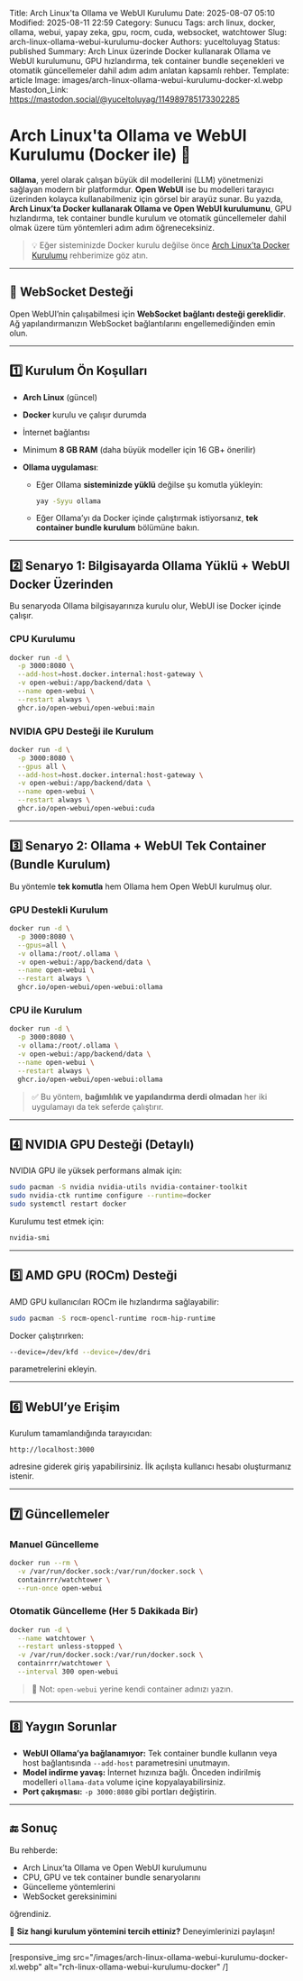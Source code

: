 Title: Arch Linux'ta Ollama ve WebUI Kurulumu
Date: 2025-08-07 05:10
Modified: 2025-08-11 22:59
Category: Sunucu
Tags: arch linux, docker, ollama, webui, yapay zeka, gpu, rocm, cuda, websocket, watchtower
Slug: arch-linux-ollama-webui-kurulumu-docker
Authors: yuceltoluyag
Status: published
Summary: Arch Linux üzerinde Docker kullanarak Ollama ve WebUI kurulumunu, GPU hızlandırma, tek container bundle seçenekleri ve otomatik güncellemeler dahil adım adım anlatan kapsamlı rehber.
Template: article
Image: images/arch-linux-ollama-webui-kurulumu-docker-xl.webp
Mastodon_Link: https://mastodon.social/@yuceltoluyag/114989785173302285

# Arch Linux'ta Ollama ve WebUI Kurulumu (Docker ile) 🤖

**Ollama**, yerel olarak çalışan büyük dil modellerini (LLM) yönetmenizi sağlayan modern bir platformdur.
**Open WebUI** ise bu modelleri tarayıcı üzerinden kolayca kullanabilmeniz için görsel bir arayüz sunar.
Bu yazıda, **Arch Linux’ta Docker kullanarak Ollama ve Open WebUI kurulumunu**, GPU hızlandırma, tek container bundle kurulum ve otomatik güncellemeler dahil olmak üzere tüm yöntemleri adım adım öğreneceksiniz.

> 💡 Eğer sisteminizde Docker kurulu değilse önce [Arch Linux’ta Docker Kurulumu](/arch-linux-docker-kurulumu) rehberimize göz atın.

---

## 🔑 WebSocket Desteği

Open WebUI’nin çalışabilmesi için **WebSocket bağlantı desteği gereklidir**.
Ağ yapılandırmanızın WebSocket bağlantılarını engellemediğinden emin olun.

---

## 1️⃣ Kurulum Ön Koşulları

* **Arch Linux** (güncel)
* **Docker** kurulu ve çalışır durumda
* İnternet bağlantısı
* Minimum **8 GB RAM** (daha büyük modeller için 16 GB+ önerilir)
* **Ollama uygulaması**:

  * Eğer Ollama **sisteminizde yüklü** değilse şu komutla yükleyin:

    ```bash
    yay -Syyu ollama
    ```
  * Eğer Ollama’yı da Docker içinde çalıştırmak istiyorsanız, **tek container bundle kurulum** bölümüne bakın.

---

## 2️⃣ Senaryo 1: Bilgisayarda Ollama Yüklü + WebUI Docker Üzerinden

Bu senaryoda Ollama bilgisayarınıza kurulu olur, WebUI ise Docker içinde çalışır.

### CPU Kurulumu

```bash
docker run -d \
  -p 3000:8080 \
  --add-host=host.docker.internal:host-gateway \
  -v open-webui:/app/backend/data \
  --name open-webui \
  --restart always \
  ghcr.io/open-webui/open-webui:main
```

### NVIDIA GPU Desteği ile Kurulum

```bash
docker run -d \
  -p 3000:8080 \
  --gpus all \
  --add-host=host.docker.internal:host-gateway \
  -v open-webui:/app/backend/data \
  --name open-webui \
  --restart always \
  ghcr.io/open-webui/open-webui:cuda
```

---

## 3️⃣ Senaryo 2: Ollama + WebUI Tek Container (Bundle Kurulum)

Bu yöntemle **tek komutla** hem Ollama hem Open WebUI kurulmuş olur.

### GPU Destekli Kurulum

```bash
docker run -d \
  -p 3000:8080 \
  --gpus=all \
  -v ollama:/root/.ollama \
  -v open-webui:/app/backend/data \
  --name open-webui \
  --restart always \
  ghcr.io/open-webui/open-webui:ollama
```

### CPU ile Kurulum

```bash
docker run -d \
  -p 3000:8080 \
  -v ollama:/root/.ollama \
  -v open-webui:/app/backend/data \
  --name open-webui \
  --restart always \
  ghcr.io/open-webui/open-webui:ollama
```

> ✅ Bu yöntem, **bağımlılık ve yapılandırma derdi olmadan** her iki uygulamayı da tek seferde çalıştırır.

---

## 4️⃣ NVIDIA GPU Desteği (Detaylı)

NVIDIA GPU ile yüksek performans almak için:

```bash
sudo pacman -S nvidia nvidia-utils nvidia-container-toolkit
sudo nvidia-ctk runtime configure --runtime=docker
sudo systemctl restart docker
```

Kurulumu test etmek için:

```bash
nvidia-smi
```

---

## 5️⃣ AMD GPU (ROCm) Desteği

AMD GPU kullanıcıları ROCm ile hızlandırma sağlayabilir:

```bash
sudo pacman -S rocm-opencl-runtime rocm-hip-runtime
```

Docker çalıştırırken:

```bash
--device=/dev/kfd --device=/dev/dri
```

parametrelerini ekleyin.

---

## 6️⃣ WebUI’ye Erişim

Kurulum tamamlandığında tarayıcıdan:

```
http://localhost:3000
```

adresine giderek giriş yapabilirsiniz.
İlk açılışta kullanıcı hesabı oluşturmanız istenir.

---

## 7️⃣ Güncellemeler

### Manuel Güncelleme

```bash
docker run --rm \
  -v /var/run/docker.sock:/var/run/docker.sock \
  containrrr/watchtower \
  --run-once open-webui
```

### Otomatik Güncelleme (Her 5 Dakikada Bir)

```bash
docker run -d \
  --name watchtower \
  --restart unless-stopped \
  -v /var/run/docker.sock:/var/run/docker.sock \
  containrrr/watchtower \
  --interval 300 open-webui
```

> 🔧 Not: `open-webui` yerine kendi container adınızı yazın.

---

## 8️⃣ Yaygın Sorunlar

* **WebUI Ollama’ya bağlanamıyor:**
  Tek container bundle kullanın veya host bağlantısında `--add-host` parametresini unutmayın.
* **Model indirme yavaş:**
  İnternet hızınıza bağlı. Önceden indirilmiş modelleri `ollama-data` volume içine kopyalayabilirsiniz.
* **Port çakışması:**
  `-p 3000:8080` gibi portları değiştirin.

---

## 🔚 Sonuç

Bu rehberde:

* Arch Linux’ta Ollama ve Open WebUI kurulumunu
* CPU, GPU ve tek container bundle senaryolarını
* Güncelleme yöntemlerini
* WebSocket gereksinimini

öğrendiniz.

💬 **Siz hangi kurulum yöntemini tercih ettiniz?** Deneyimlerinizi paylaşın!

---

[responsive_img src="/images/arch-linux-ollama-webui-kurulumu-docker-xl.webp" alt="rch-linux-ollama-webui-kurulumu-docker" /]
